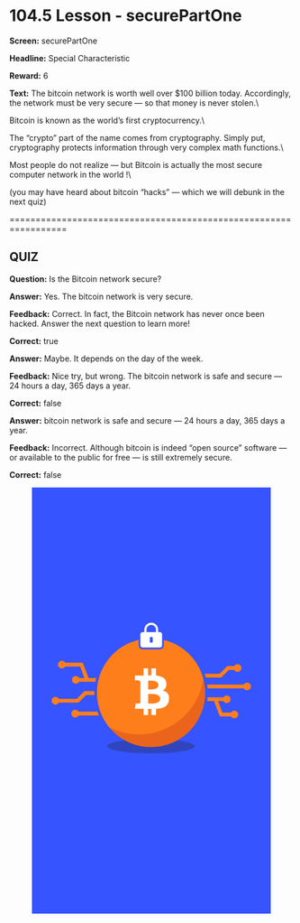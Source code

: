 # 104.5 Lesson - securePartOne

**Screen:** securePartOne

**Headline:** Special Characteristic

**Reward:** 6

**Text:** The bitcoin network is worth well over $100 billion today. Accordingly, the network must be very secure — so that money is never stolen.\


Bitcoin is known as the world’s first cryptocurrency.\


The “crypto” part of the name comes from cryptography. Simply put, cryptography protects information through very complex math functions.\


Most people do not realize — but Bitcoin is actually the most secure computer network in the world !\


(you may have heard about bitcoin “hacks” — which we will debunk in the next quiz)


=================================================================

## QUIZ

**Question:** Is the Bitcoin network secure?


**Answer:** Yes. The bitcoin network is very secure.

**Feedback:** Correct. In fact, the Bitcoin network has never once been hacked. Answer the next question to learn more!

**Correct:** true

**Answer:** Maybe. It depends on the day of the week.

**Feedback:** Nice try, but wrong. The bitcoin network is safe and secure — 24 hours a day, 365 days a year.

**Correct:** false

**Answer:** bitcoin network is safe and secure — 24 hours a day, 365 days a year.

**Feedback:** Incorrect. Although bitcoin is indeed “open source” software — or available to the public for free — is still extremely secure.

**Correct:** false


<figure><img src="../.gitbook/assets/image (9).png" alt=""><figcaption></figcaption></figure>

